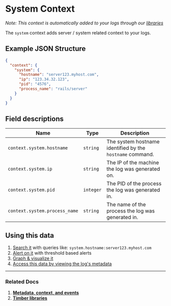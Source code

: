 # System Context

*Note: This context is automatically added to your logs through our [libraries](/languages)*

The `system` context adds server / system related context to your logs.

## Example JSON Structure


```json
{
  "context": {
    "system": {
      "hostname": "server123.myhost.com",
      "ip": "123.34.32.123",
      "pid": "4576",
      "process_name": "rails/server"
    }
  }
}
```

## Field descriptions

Name | Type | Description
-----|------|------------
`context.system.hostname` | `string` | The system hostname identified by the `hostname` command.
`context.system.ip` | `string` | The IP of the machine the log was generated on.
`context.system.pid` | `integer` | The PID of the process the log was generated in.
`context.system.process_name` | `string` | The name of the process the log was generated in.


## Using this data

1. [Search it](/app/console/searching) with queries like: `system.hostname:server123.myhost.com`
2. [Alert on it](/app/console/alerts) with threshold based alerts
3. [Graph & visualize it](/app/console/graphing)
4. [Access this data by viewing the log's metadata](/app/console/view-metdata-and-context)

---

### Related Docs

1. [**Metadata, context, and events**](/concepts/metadata-context-and-events)
2. [**Timber libraries**](/languages)
